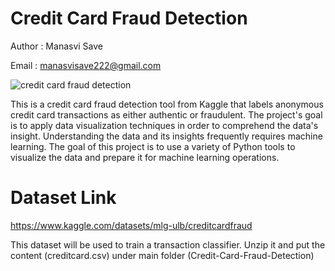 # Credit Card Fraud Detection

Author : Manasvi Save 

Email : manasvisave222@gmail.com 

![credit card fraud detection](https://github.com/msave121/Credit-Card-Fraud-Detection/assets/64603783/5fe7faff-3de2-47e8-a472-376844ddd571)

This is a credit card fraud detection tool from Kaggle that labels anonymous credit card transactions as either authentic or fraudulent.
The project's goal is to apply data visualization techniques in order to comprehend the data's insight.
Understanding the data and its insights frequently requires machine learning. 
The goal of this project is to use a variety of Python tools to visualize the data and prepare it for machine learning operations.

# Dataset Link

https://www.kaggle.com/datasets/mlg-ulb/creditcardfraud

This dataset will be used to train a transaction classifier. Unzip it and put the content (creditcard.csv) under main folder (Credit-Card-Fraud-Detection)
